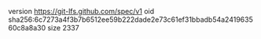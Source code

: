 version https://git-lfs.github.com/spec/v1
oid sha256:6c7273a4f3b7b6512ee59b222dade2e73c61ef31bbadb54a241963560c8a8a30
size 2337

